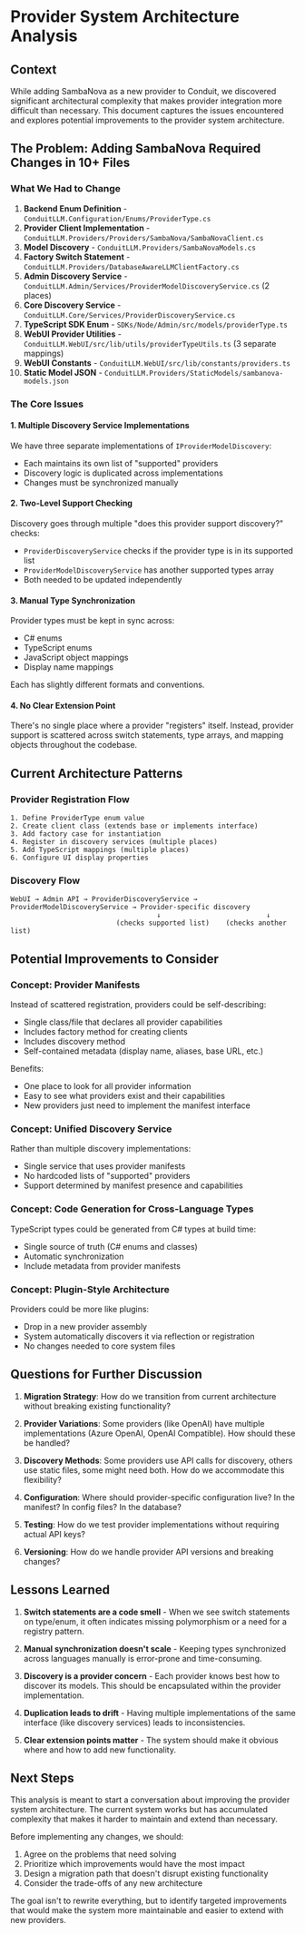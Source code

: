 # Provider System Architecture Analysis

## Context

While adding SambaNova as a new provider to Conduit, we discovered significant architectural complexity that makes provider integration more difficult than necessary. This document captures the issues encountered and explores potential improvements to the provider system architecture.

## The Problem: Adding SambaNova Required Changes in 10+ Files

### What We Had to Change

1. **Backend Enum Definition** - `ConduitLLM.Configuration/Enums/ProviderType.cs`
2. **Provider Client Implementation** - `ConduitLLM.Providers/Providers/SambaNova/SambaNovaClient.cs`
3. **Model Discovery** - `ConduitLLM.Providers/SambaNovaModels.cs`
4. **Factory Switch Statement** - `ConduitLLM.Providers/DatabaseAwareLLMClientFactory.cs`
5. **Admin Discovery Service** - `ConduitLLM.Admin/Services/ProviderModelDiscoveryService.cs` (2 places)
6. **Core Discovery Service** - `ConduitLLM.Core/Services/ProviderDiscoveryService.cs`
7. **TypeScript SDK Enum** - `SDKs/Node/Admin/src/models/providerType.ts`
8. **WebUI Provider Utilities** - `ConduitLLM.WebUI/src/lib/utils/providerTypeUtils.ts` (3 separate mappings)
9. **WebUI Constants** - `ConduitLLM.WebUI/src/lib/constants/providers.ts`
10. **Static Model JSON** - `ConduitLLM.Providers/StaticModels/sambanova-models.json`

### The Core Issues

#### 1. Multiple Discovery Service Implementations
We have three separate implementations of `IProviderModelDiscovery`:
- Each maintains its own list of "supported" providers
- Discovery logic is duplicated across implementations
- Changes must be synchronized manually

#### 2. Two-Level Support Checking
Discovery goes through multiple "does this provider support discovery?" checks:
- `ProviderDiscoveryService` checks if the provider type is in its supported list
- `ProviderModelDiscoveryService` has another supported types array
- Both needed to be updated independently

#### 3. Manual Type Synchronization
Provider types must be kept in sync across:
- C# enums
- TypeScript enums
- JavaScript object mappings
- Display name mappings

Each has slightly different formats and conventions.

#### 4. No Clear Extension Point
There's no single place where a provider "registers" itself. Instead, provider support is scattered across switch statements, type arrays, and mapping objects throughout the codebase.

## Current Architecture Patterns

### Provider Registration Flow
```
1. Define ProviderType enum value
2. Create client class (extends base or implements interface)
3. Add factory case for instantiation
4. Register in discovery services (multiple places)
5. Add TypeScript mappings (multiple places)
6. Configure UI display properties
```

### Discovery Flow
```
WebUI → Admin API → ProviderDiscoveryService → ProviderModelDiscoveryService → Provider-specific discovery
                                    ↓                          ↓
                          (checks supported list)    (checks another list)
```

## Potential Improvements to Consider

### Concept: Provider Manifests

Instead of scattered registration, providers could be self-describing:

- Single class/file that declares all provider capabilities
- Includes factory method for creating clients
- Includes discovery method
- Self-contained metadata (display name, aliases, base URL, etc.)

Benefits:
- One place to look for all provider information
- Easy to see what providers exist and their capabilities
- New providers just need to implement the manifest interface

### Concept: Unified Discovery Service

Rather than multiple discovery implementations:

- Single service that uses provider manifests
- No hardcoded lists of "supported" providers
- Support determined by manifest presence and capabilities

### Concept: Code Generation for Cross-Language Types

TypeScript types could be generated from C# types at build time:

- Single source of truth (C# enums and classes)
- Automatic synchronization
- Include metadata from provider manifests

### Concept: Plugin-Style Architecture

Providers could be more like plugins:

- Drop in a new provider assembly
- System automatically discovers it via reflection or registration
- No changes needed to core system files

## Questions for Further Discussion

1. **Migration Strategy**: How do we transition from current architecture without breaking existing functionality?

2. **Provider Variations**: Some providers (like OpenAI) have multiple implementations (Azure OpenAI, OpenAI Compatible). How should these be handled?

3. **Discovery Methods**: Some providers use API calls for discovery, others use static files, some might need both. How do we accommodate this flexibility?

4. **Configuration**: Where should provider-specific configuration live? In the manifest? In config files? In the database?

5. **Testing**: How do we test provider implementations without requiring actual API keys?

6. **Versioning**: How do we handle provider API versions and breaking changes?

## Lessons Learned

1. **Switch statements are a code smell** - When we see switch statements on type/enum, it often indicates missing polymorphism or a need for a registry pattern.

2. **Manual synchronization doesn't scale** - Keeping types synchronized across languages manually is error-prone and time-consuming.

3. **Discovery is a provider concern** - Each provider knows best how to discover its models. This should be encapsulated within the provider implementation.

4. **Duplication leads to drift** - Having multiple implementations of the same interface (like discovery services) leads to inconsistencies.

5. **Clear extension points matter** - The system should make it obvious where and how to add new functionality.

## Next Steps

This analysis is meant to start a conversation about improving the provider system architecture. The current system works but has accumulated complexity that makes it harder to maintain and extend than necessary.

Before implementing any changes, we should:
1. Agree on the problems that need solving
2. Prioritize which improvements would have the most impact
3. Design a migration path that doesn't disrupt existing functionality
4. Consider the trade-offs of any new architecture

The goal isn't to rewrite everything, but to identify targeted improvements that would make the system more maintainable and easier to extend with new providers.